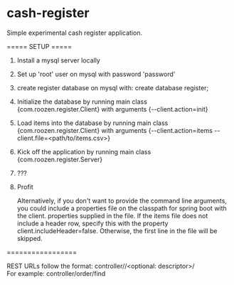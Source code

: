 # cash-register
Simple experimental cash register application.  

===== SETUP =====
1. Install a mysql server locally  
2. Set up 'root' user on mysql with password 'password'  
3. create register database on mysql with: create database register;  
4. Initialize the database by running main class {com.roozen.register.Client} with arguments {--client.action=init}  
5. Load items into the database by running main class {com.roozen.register.Client} with arguments {--client.action=items --client.file=<path/to/items.csv>}  
6. Kick off the application by running main class {com.roozen.register.Server}  
7. ???  
8. Profit  
  
   Alternatively, if you don't want to provide the command line arguments, you could include a properties file on the
classpath for spring boot with the client.<property> properties supplied in the file. If the items file does not include
a header row, specify this with the property client.includeHeader=false. Otherwise, the first line in the file will be
skipped.
  
=================

REST URLs follow the format: controller/<controller name>/<optional: descriptor>/<action>  
For example: controller/order/find  